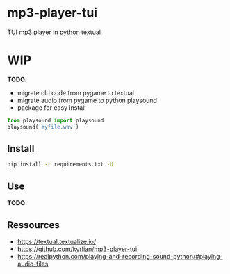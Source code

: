 # mp3-player-tui
TUI mp3 player in python textual


# WIP

**TODO**:
- migrate old code from pygame to textual
- migrate audio from pygame to python playsound
- package for easy install

```py
from playsound import playsound
playsound('myfile.wav')
```


## Install

```sh
pip install -r requirements.txt -U
```

## Use

**TODO**

## Ressources

- https://textual.textualize.io/
- https://github.com/kyrlian/mp3-player-tui
- https://realpython.com/playing-and-recording-sound-python/#playing-audio-files